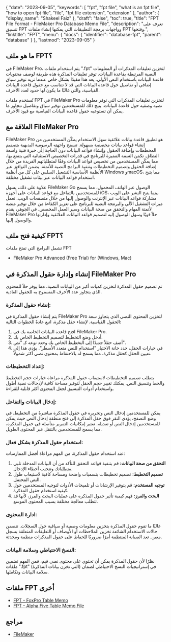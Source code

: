 {
  "date": "2023-09-05",
  "keywords": [
    "fpt",
    "fpt file",
    "what is an fpt file",
    "how to open fpt file",
    "file",
    "fpt file extension",
    "extension"
  ],
  "author": {
    "display_name": "Shakeel Faiz"
  },
  "draft": "false",
  "toc": true,
  "title": "FPT File Format - FileMaker Pro Database Memo File",
  "description": "تعرف على تنسيق FPT وواجهات برمجة التطبيقات التي يمكنها إنشاء ملفات FPT وفتحها.",
  "linktitle": "FPT",
  "menu": {
    "docs": {
      "identifier": "database-fpt",
      "parent": "database"
    }
  },
  "lastmod": "2023-09-05"
}

## ما هو ملف FPT؟

في FileMaker Pro، يتم استخدام ملفات ".fpt" لتخزين تعليقات المذكرات أو المعلومات النصية المرتبطة بقاعدة البيانات. توفر تعليقات المذكرة هذه طريقة لوصف محتويات قاعدة البيانات باستخدام النص الأولي. يعد هذا مفيدًا بشكل خاص عندما تريد توفير سياق إضافي أو تفاصيل حول قاعدة البيانات التي قد لا تتناسب مع حقول قاعدة البيانات القياسية، والتي غالبًا ما يكون لها حدود لعدد الأحرف.

تُستخدم ملفات FPT في FileMaker Pro لتخزين تعليقات المذكرات التي توفر معلومات نصية وصفية حول قاعدة البيانات. يتيح ذلك للمستخدمين توفير سياق وتفاصيل تتجاوز ما يمكن أن تستوعبه حقول قاعدة البيانات القياسية مع قيود الأحرف.

## العلاقة مع FileMaker Pro

FileMaker Pro هو تطبيق قاعدة بيانات علائقية سهل الاستخدام يمكّن المستخدمين من إنشاء قواعد بيانات مخصصة بسهولة. تسمح واجهته الرسومية البديهية بتصميم المخططات وإضافة الحقول وإنشاء قواعد البيانات دون الحاجة إلى خبرة فنية واسعة النطاق. تكمن السمة المميزة للبرنامج في قدرات التخصيص الاستثنائية التي يتمتع بها، مما يمكّن المستخدمين من تخصيص قواعد البيانات وفقًا لمتطلباتهم الفريدة من خلال إضافة الحقول وتصميم التخطيطات وتنفيذ البرامج النصية للأتمتة. يضمن التوافق عبر الأنظمة الأساسية التشغيل السلس على كل من أنظمة Windows وmacOS، مما يتيح استخدام قواعد البيانات عبر بيئات تشغيل مختلفة.

علاوة على ذلك، يسهل FileMaker Go الوصول عبر الهاتف المحمول، مما يسمح للمستخدمين بالتفاعل مع قواعد البيانات على أجهزة iOS، بينما يتيح النشر على الويب مشاركة قواعد البيانات عبر الإنترنت والوصول إليها من خلال متصفحات الويب. تعمل ميزات التشغيل الآلي والبرمجة النصية للبرنامج على تعزيز الكفاءة من خلال توفير منصة لأتمتة المهام والتحقق من صحة البيانات وسير العمل المخصص. في الجوهر، يقدم FileMaker Pro حلاً قويًا وسهل الوصول إليه لتصميم قواعد البيانات العلائقية وإدارتها والوصول إليها.

## كيفية فتح ملف FPT؟

تشمل البرامج التي تفتح ملفات FPT

- FileMaker Pro Advanced (Free Trial) for (Windows, Mac)

## إنشاء وإدارة حقول المذكرة في FileMaker Pro

تم تصميم حقول المذكرة لتخزين كميات أكبر من البيانات النصية، مما يوفر حلاً للمحتوى الذي يتجاوز عدد الأحرف المسموح به للحقول العادية.

### إنشاء حقول المذكرة:

يتم إنشاء حقول المذكرة في FileMaker Pro لتخزين المحتوى النصي الذي يتجاوز سعة الحقول القياسية. لإنشاء حقل مذكرة، اتبع عادةً الخطوات التالية:

1. افتح قاعدة البيانات الخاصة بك في FileMaker Pro.
2. أدخل وضع التخطيط لتصميم التخطيط الخاص بك.
3. أضف حقلاً جديدًا إلى التخطيط الخاص بك وحدد نوعه كـ "نص".
4. في خيارات الحقل، حدد خانة الاختيار "استخدام للنص متعدد الأسطر". يؤدي هذا إلى تعيين الحقل كحقل مذكرة، مما يسمح له بالاحتفاظ بمحتوى نصي أكثر شمولاً.

### إعداد التخطيطات:

يتطلب تصميم التخطيطات لاستيعاب حقول المذكرة مراعاة خيارات حجم التخطيط والخط وتنسيق النص. يمكنك تغيير حجم الحقل لتوفير مساحة كافية لإدخالات نصية أطول واستخدام أدوات التنسيق لجعل المحتوى أكثر قابلية للقراءة.

### إدخال البيانات والتفاعل:

يمكن للمستخدمين إدخال النص وتحريره في حقول المذكرة مباشرةً من التخطيط. في وضع التصفح، يؤدي النقر فوق حقل المذكرة إلى فتح منطقة إدخال النص حيث يمكن للمستخدمين إدخال النص أو تعديله. تعتبر إمكانيات التمرير متأصلة في حقول المذكرة، مما يسمح للمستخدمين بالتنقل عبر المحتوى الطويل.

### استخدام حقول المذكرة بشكل فعال:

عند استخدام حقول المذكرة، من المهم مراعاة أفضل الممارسات:

1. **التحقق من صحة البيانات:** قم بتنفيذ قواعد التحقق للتأكد من أن البيانات المدخلة تلبي متطلباتك وتتجنب أخطاء الإدخال.
2. **تصميم التخطيط:** تصميم تخطيطات بتسميات واضحة ومساحة كافية لاستيعاب طول النص المحتمل.
3. **توجيه المستخدم:** قم بتوفير الإرشادات أو تلميحات الأدوات لتوجيه المستخدمين حول كيفية استخدام حقول المذكرة.
4. **البحث والفرز:** فهم كيفية تأثير حقول المذكرة على عمليات البحث والفرز، لأنها قد تتطلب معالجة مختلفة بسبب المحتوى الموسع.

### ادارة المحتوى:

غالبًا ما تقوم حقول المذكرة بتخزين معلومات وصفية أو سياقية حول السجلات. تتضمن حالات الاستخدام الشائعة تخزين الملاحظات أو الأوصاف أو التعليقات المتعلقة بسجل معين. تعد الصيانة المنتظمة أمرًا ضروريًا للحفاظ على حقول المذكرات منظمة ومحدثة.

### النسخ الاحتياطي وسلامة البيانات:

نظرًا لأن حقول المذكرة يمكن أن تحتوي على محتوى نصي قيم، فمن المهم تضمين ملفات ".fpt" (التي تخزن بيانات المذكرة) في إستراتيجيات النسخ الاحتياطي لضمان سلامة البيانات وتكاملها.

## ملفات FPT أخرى

- [FPT - FoxPro Table Memo](/database/fpt-foxpro/)
- [FPT - Alpha Five Table Memo File](/database/fpt-alphafive/)

## مراجع
* [FileMaker](https://en.wikipedia.org/wiki/FileMaker)
